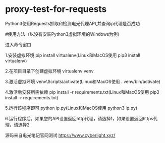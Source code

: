 # proxy-test-for-requests
Python3使用Requests抓取和检测电光代理API,并查询ip代理是否成功

#使用方法（以没有安装Python3虚拟环境的Windows为例）

进入命令窗口

1.安装虚拟环境  pip install virtualenv(Linux和MacOS使用 pip3 install virtualenv)

2.在项目目录下创建虚拟环境 virtualenv venv

3.激活虚拟环境 venv\Scripts\activate(Linux和MacOS使用 . venv/bin/activate)

4.激活后安装所需依赖 pip install -r requirements.txt(Linux和MacOS使用 pip3 install -r requirements.txt)

5.运行该程序即可 python ip.py(Linux和MacOS使用 python3 ip.py)

6.运行程序后，如果您的API设置返回http代理，请选择1，如果设置返回https代理，请选择2


源码来自电光笔记官网测试 https://www.cyberlight.xyz/
